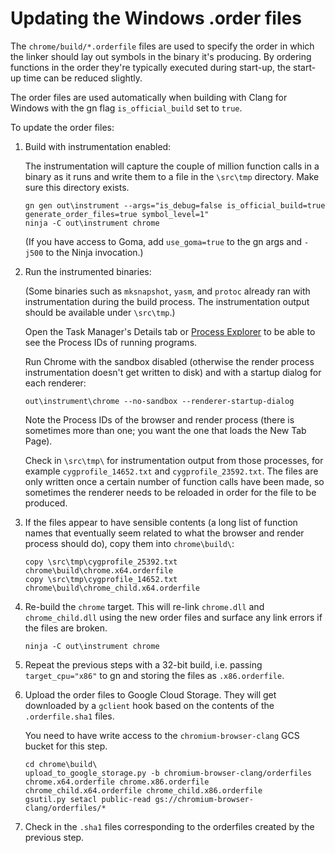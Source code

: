 # Updating the Windows .order files

The `chrome/build/*.orderfile` files are used to specify the order in which
the linker should lay out symbols in the binary it's producing. By ordering
functions in the order they're typically executed during start-up, the start-up
time can be reduced slightly.

The order files are used automatically when building with Clang for Windows with
the gn flag `is_official_build` set to `true`.

To update the order files:

1.  Build with instrumentation enabled:

    The instrumentation will capture the couple of million function calls
    in a binary as it runs and write them to a file in the `\src\tmp` directory.
    Make sure this directory exists.

    ```shell
    gn gen out\instrument --args="is_debug=false is_official_build=true generate_order_files=true symbol_level=1"
    ninja -C out\instrument chrome
    ```

    (If you have access to Goma, add `use_goma=true` to the gn args and `-j500`
    to the Ninja invocation.)


1.  Run the instrumented binaries:

    (Some binaries such as `mksnapshot`, `yasm`, and `protoc` already ran with
    instrumentation during the build process. The instrumentation output should
    be available under `\src\tmp`.)

    Open the Task Manager's Details tab or
    [Process Explorer](https://docs.microsoft.com/en-us/sysinternals/downloads/process-explorer)
    to be able to see the Process IDs of running programs.

    Run Chrome with the sandbox disabled (otherwise the render process
    instrumentation doesn't get written to disk) and with a startup dialog
    for each renderer:

    ```shell
    out\instrument\chrome --no-sandbox --renderer-startup-dialog
    ```

    Note the Process IDs of the browser and render process (there is sometimes
    more than one; you want the one that loads the New Tab Page).

    Check in `\src\tmp\` for instrumentation output from those processes, for
    example `cygprofile_14652.txt` and `cygprofile_23592.txt`. The files are
    only written once a certain number of function calls have been made, so
    sometimes the renderer needs to be reloaded in order for the file to be
    produced.


1.  If the files appear to have sensible contents (a long list of function names
    that eventually seem related to what the browser and render process should
    do), copy them into `chrome\build\`:

    ```shell
    copy \src\tmp\cygprofile_25392.txt chrome\build\chrome.x64.orderfile
    copy \src\tmp\cygprofile_14652.txt chrome\build\chrome_child.x64.orderfile
    ```

1.  Re-build the `chrome` target. This will re-link `chrome.dll` and
    `chrome_child.dll` using the new order files and surface any link errors if
    the files are broken.

    ```shell
    ninja -C out\instrument chrome
    ```


1.  Repeat the previous steps with a 32-bit build, i.e. passing
    `target_cpu="x86"` to gn and storing the files as `.x86.orderfile`.


1.  Upload the order files to Google Cloud Storage. They will get downloaded
    by a `gclient` hook based on the contents of the `.orderfile.sha1` files.

    You need to have write access to the `chromium-browser-clang` GCS bucket
    for this step.

    ```shell
    cd chrome\build\
    upload_to_google_storage.py -b chromium-browser-clang/orderfiles chrome.x64.orderfile chrome.x86.orderfile chrome_child.x64.orderfile chrome_child.x86.orderfile
    gsutil.py setacl public-read gs://chromium-browser-clang/orderfiles/*
    ```


1.  Check in the `.sha1` files corresponding to the orderfiles created by the
    previous step.
